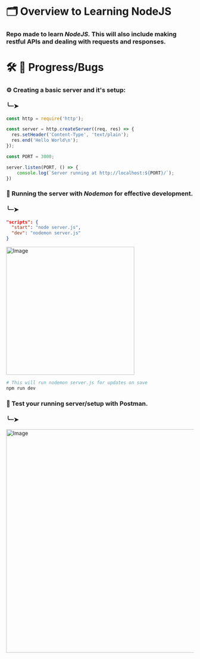 # 🗂 Overview to Learning **NodeJS**

### Repo made to learn **_NodeJS._** This will also include making restful APIs and dealing with requests and responses.

# 🛠️ 🐛 Progress/Bugs

### ⚙️ Creating a basic server and it's setup:
### ╰┈➤

```js 
const http = require('http');

const server = http.createServer((req, res) => {
  res.setHeader('Content-Type', 'text/plain');
  res.end('Hello World\n');
});

const PORT = 3000;

server.listen(PORT, () => {
    console.log(`Server running at http://localhost:${PORT}/`);
})
```

### 🚧 Running the server with **_Nodemon_** for effective development. 
### ╰┈➤

```json
"scripts": {
  "start": "node server.js",
  "dev": "nodemon server.js"
}
```

<img width="344" alt="Image" src="https://github.com/user-attachments/assets/0eeb06c8-e3b2-4334-a933-64702874ff0e" />

```bash
# This will run nodemon server.js for updates on save
npm run dev
```

### 🧐 Test your running server/setup with Postman.
### ╰┈➤

<img width="600" alt="Image" src="https://github.com/user-attachments/assets/a2367ac3-efc3-4b05-bd02-6107de151b76" />